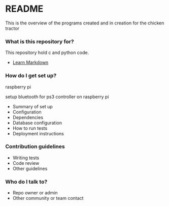 # README #

This is the overview of the programs created and in creation for the chicken tractor

### What is this repository for? ###

This repository hold c and python code.


* [Learn Markdown](https://bitbucket.org/tutorials/markdowndemo)

### How do I get set up? ###
raspberry pi

setup bluetooth for ps3 controller on raspberry pi



* Summary of set up
* Configuration
* Dependencies
* Database configuration
* How to run tests
* Deployment instructions

### Contribution guidelines ###

* Writing tests
* Code review
* Other guidelines

### Who do I talk to? ###

* Repo owner or admin
* Other community or team contact